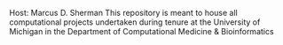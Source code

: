 Host: Marcus D. Sherman
This repository is meant to house all computational projects undertaken during tenure at the University of Michigan
in the Department of Computational Medicine & Bioinformatics
